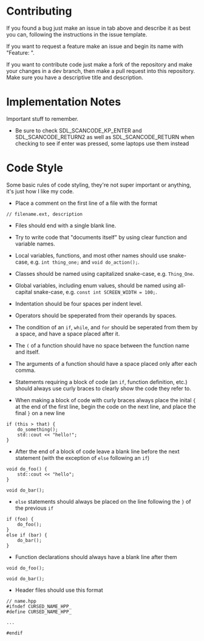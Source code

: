 # Contributing

If you found a bug just make an issue in tab above and describe it as best you can, following the instructions in the issue template.

If you want to request a feature make an issue and begin its name with "Feature: ".

If you want to contribute code just make a fork of the repository and make your changes in a dev branch, then make a pull request into this repository. Make sure you have a descriptive title and description.

# Implementation Notes

Important stuff to remember.

* Be sure to check SDL_SCANCODE_KP_ENTER and SDL_SCANCODE_RETURN2 as well as SDL_SCANCODE_RETURN when checking to see if enter was pressed, some laptops use them instead


# Code Style

Some basic rules of code styling, they're not super important or anything, it's just how I like my code.

* Place a comment on the first line of a file with the format
```
// filename.ext, description
```

* Files should end with a single blank line.

* Try to write code that "documents itself" by using clear function and variable names.

* Local variables, functions, and most other names should use snake-case, e.g. `int thing_one;` and `void do_action();`.

* Classes should be named using capitalized snake-case, e.g. `Thing_One`.

* Global variables, including enum values, should be named using all-capital snake-case, e.g. `const int SCREEN_WIDTH = 100;`.

* Indentation should be four spaces per indent level.

* Operators should be speperated from their operands by spaces.

* The condition of an `if`, `while`, and `for` should be seperated from them by a space, and have a space placed after it.

* The `(` of a function should have no space between the function name and itself.

* The arguments of a function should have a space placed only after each comma.

* Statements requiring a block of code (an `if`, function definition, etc.) should always use curly braces to clearly show the code they refer to.

* When making a block of code with curly braces always place the inital `{` at the end of the first line, begin the code on the next line, and place the final `}` on a new line
```
if (this > that) {
    do_something();
    std::cout << "hello!";
}
```

* After the end of a block of code leave a blank line before the next statement (with the exception of `else` following an `if`)
```
void do_foo() {
    std::cout << "hello";
}

void do_bar();
```

* `else` statements should always be placed on the line following the `}` of the previous `if`
```
if (foo) {
    do_foo();
}
else if (bar) {
    do_bar();
}
```

* Function declarations should always have a blank line after them
```
void do_foo();

void do_bar();
```

* Header files should use this format
```
// name.hpp
#ifndef CURSED_NAME_HPP_
#define CURSED_NAME_HPP_

...

#endif
```